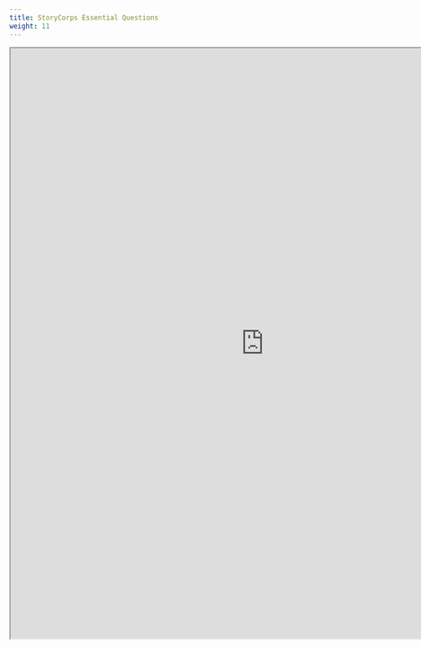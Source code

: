 ```yaml
---
title: StoryCorps Essential Questions
weight: 11
---
```


<iframe src="https://docs.google.com/document/d/e/2PACX-1vSu7YW9fahAFJNuJUG8IPOUODqRAl8OsJAz_ipFAS6SX6fbqyjwmzi9rZ2QEo9nIo_9op2_qMp0TdvI/pub?embedded=true" width="900" height="1050"></iframe>